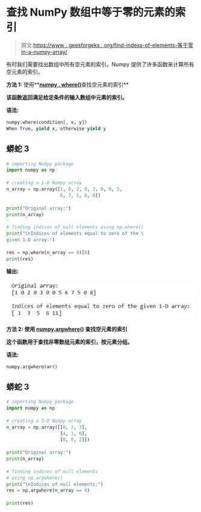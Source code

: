 # 查找 NumPy 数组中等于零的元素的索引

> 原文:[https://www . geesforgeks . org/find-indexs-of-elements-等于零 in-a-numpy-array/](https://www.geeksforgeeks.org/find-indices-of-elements-equal-to-zero-in-a-numpy-array/)

有时我们需要找出数组中所有空元素的索引。Numpy 提供了许多函数来计算所有空元素的索引。

**方法 1:** 使用**[**numpy . where()**](https://www.geeksforgeeks.org/numpy-where-in-python/)查找空元素的索引**

**该函数返回满足给定条件的输入数组中元素的索引。**

****语法:****

```py
numpy.where(condition[, x, y])
When True, yield x, otherwise yield y 
```

## **蟒蛇 3**

```py
# importing Numpy package
import numpy as np

# creating a 1-D Numpy array
n_array = np.array([1, 0, 2, 0, 3, 0, 0, 5,
                    6, 7, 5, 0, 8])

print("Original array:")
print(n_array)

# finding indices of null elements using np.where()
print("\nIndices of elements equal to zero of the \
given 1-D array:")

res = np.where(n_array == 0)[0]
print(res)
```

****输出:****

**![](img/d2422ed5efd47adcbfb939c688656cb9.png)**

****方法 2:** 使用 [**numpy.argwhere()**](https://www.geeksforgeeks.org/numpy-argwhere-in-python/) 查找空元素的索引**

**这个函数用于查找非零数组元素的索引，按元素分组。**

****语法**:**

```py
numpy.argwhere(arr) 
```

## **蟒蛇 3**

```py
# importing Numpy package
import numpy as np

# creating a 3-D Numpy array
n_array = np.array([[0, 2, 3],
                    [4, 1, 0],
                    [0, 0, 2]])

print("Original array:")
print(n_array)

# finding indices of null elements 
# using np.argwhere()
print("\nIndices of null elements:")
res = np.argwhere(n_array == 0)

print(res)
```